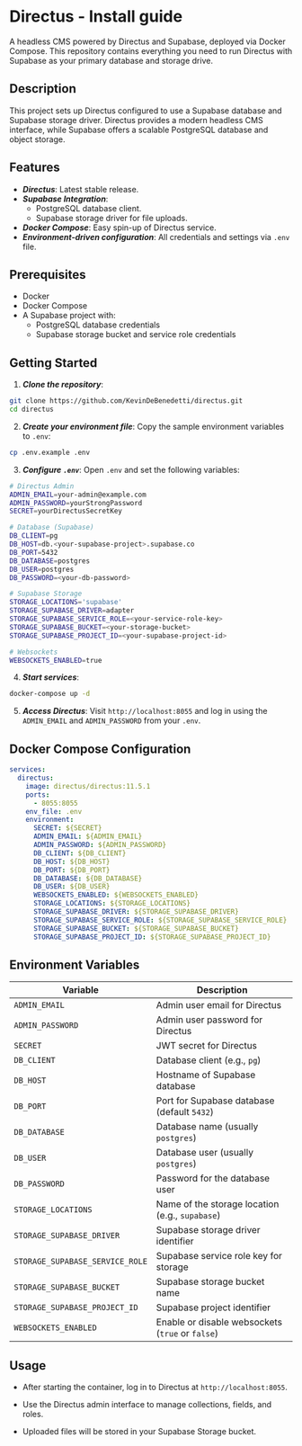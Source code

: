 # Directus - Install guide

A headless CMS powered by Directus and Supabase, deployed via Docker Compose. This repository contains everything you need to run Directus with Supabase as your primary database and storage drive.

## Description

This project sets up Directus configured to use a Supabase database and Supabase storage driver. Directus provides a modern headless CMS interface, while Supabase offers a scalable PostgreSQL database and object storage.

## Features
- ***Directus***: Latest stable release.
- ***Supabase Integration***:
  - PostgreSQL database client.
  - Supabase storage driver for file uploads.
- ***Docker Compose***: Easy spin-up of Directus service.
- ***Environment-driven configuration***: All credentials and settings via `.env` file.

## Prerequisites
- Docker
- Docker Compose
- A Supabase project with:
  - PostgreSQL database credentials
  - Supabase storage bucket and service role credentials

## Getting Started

1. ***Clone the repository***:
```sh
git clone https://github.com/KevinDeBenedetti/directus.git
cd directus
```

2. ***Create your environment file***: Copy the sample environment variables to `.env`:
```sh
cp .env.example .env
```

3. ***Configure `.env`***: Open `.env` and set the following variables:
```sh
# Directus Admin
ADMIN_EMAIL=your-admin@example.com
ADMIN_PASSWORD=yourStrongPassword
SECRET=yourDirectusSecretKey

# Database (Supabase)
DB_CLIENT=pg
DB_HOST=db.<your-supabase-project>.supabase.co
DB_PORT=5432
DB_DATABASE=postgres
DB_USER=postgres
DB_PASSWORD=<your-db-password>

# Supabase Storage
STORAGE_LOCATIONS='supabase'
STORAGE_SUPABASE_DRIVER=adapter
STORAGE_SUPABASE_SERVICE_ROLE=<your-service-role-key>
STORAGE_SUPABASE_BUCKET=<your-storage-bucket>
STORAGE_SUPABASE_PROJECT_ID=<your-supabase-project-id>

# Websockets
WEBSOCKETS_ENABLED=true
```

4. ***Start services***:
```sh
docker-compose up -d
```

5. ***Access Directus***: Visit `http://localhost:8055` and log in using the `ADMIN_EMAIL` and `ADMIN_PASSWORD` from your `.env`.

## Docker Compose Configuration
```yml
services:
  directus:
    image: directus/directus:11.5.1
    ports:
      - 8055:8055
    env_file: .env
    environment:
      SECRET: ${SECRET}
      ADMIN_EMAIL: ${ADMIN_EMAIL}
      ADMIN_PASSWORD: ${ADMIN_PASSWORD}
      DB_CLIENT: ${DB_CLIENT}
      DB_HOST: ${DB_HOST}
      DB_PORT: ${DB_PORT}
      DB_DATABASE: ${DB_DATABASE}
      DB_USER: ${DB_USER}
      WEBSOCKETS_ENABLED: ${WEBSOCKETS_ENABLED}
      STORAGE_LOCATIONS: ${STORAGE_LOCATIONS}
      STORAGE_SUPABASE_DRIVER: ${STORAGE_SUPABASE_DRIVER}
      STORAGE_SUPABASE_SERVICE_ROLE: ${STORAGE_SUPABASE_SERVICE_ROLE}
      STORAGE_SUPABASE_BUCKET: ${STORAGE_SUPABASE_BUCKET}
      STORAGE_SUPABASE_PROJECT_ID: ${STORAGE_SUPABASE_PROJECT_ID}
```

## Environment Variables

| Variable                        | Description                                           |
|---------------------------------|-------------------------------------------------------|
| `ADMIN_EMAIL`                   | Admin user email for Directus                         |
| `ADMIN_PASSWORD`                | Admin user password for Directus                      |
| `SECRET`                        | JWT secret for Directus                               |
| `DB_CLIENT`                     | Database client (e.g., `pg`)                          |
| `DB_HOST`                       | Hostname of Supabase database                         |
| `DB_PORT`                       | Port for Supabase database (default `5432`)           |
| `DB_DATABASE`                   | Database name (usually `postgres`)                    |
| `DB_USER`                       | Database user (usually `postgres`)                    |
| `DB_PASSWORD`                   | Password for the database user                        |
| `STORAGE_LOCATIONS`             | Name of the storage location (e.g., `supabase`)       |
| `STORAGE_SUPABASE_DRIVER`       | Supabase storage driver identifier                    |
| `STORAGE_SUPABASE_SERVICE_ROLE` | Supabase service role key for storage                 |
| `STORAGE_SUPABASE_BUCKET`       | Supabase storage bucket name                          |
| `STORAGE_SUPABASE_PROJECT_ID`   | Supabase project identifier                           |
| `WEBSOCKETS_ENABLED`            | Enable or disable websockets (`true` or `false`)      |

## Usage

- After starting the container, log in to Directus at `http://localhost:8055`.

- Use the Directus admin interface to manage collections, fields, and roles.

- Uploaded files will be stored in your Supabase Storage bucket.